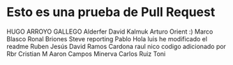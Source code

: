 # Esto es una prueba de Pull Request

HUGO ARROYO GALLEGO
Alderfer 
David Kalmuk
Arturo Orient :)
Marco Blasco
Ronal Briones
Steve reporting
Pablo
Hola luis he modificado el readme
Ruben
Jesús David Ramos Cardona
raul
nico
codigo adicionado por Rbr
Cristian M
Aaron Campos
Minerva
Carlos Ruiz
Toni



